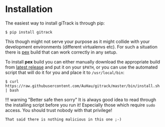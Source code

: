 # Installation

The easiest way to install giTrack is through pip:

```shell
$ pip install gitrack
```

This though might not serve your purpose as it might collide with your development environments (different virtualenvs etc).
For such a situation there is [pex](https://github.com/pantsbuild/pex) build that can work correctly in any setup.

To install **pex** build you can either manually download the appropriate build from 
[latest release](https://github.com/auhau/gitrack/release/latest) and put it on your `$PATH`, or you can use the automated
script that will do it for you and place it to `/usr/local/bin`:

```shell
$ curl https://raw.githubusercontent.com/AuHau/gitrack/master/bin/install.sh | bash
```

!!! warning "Better safe then sorry"
    It is always good idea to read through the installing script before you run it! Especially those which
    require `sudo` access. You should trust nobody with that privilege! 
    
    That said there is nothing malicious in this one ;-) 